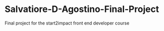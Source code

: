 # Salvatiore-D-Agostino-Final-Project
Final project for the start2impact front end developer course
